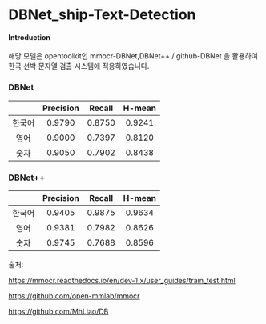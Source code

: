 # DBNet_ship-Text-Detection


#### Introduction

해당 모델은 opentoolkit인 mmocr-DBNet,DBNet++ / github-DBNet 을 활용하여 한국 선박 문자열 검출 시스템에 적용하였습니다.

### DBNet
||Precision|Recall|H-mean|
|:-----:|:----:|:---:|:---:|
|한국어|0.9790|0.8750|0.9241|
|영어|0.9000|0.7397|0.8120|
|숫자|0.9050|0.7902|0.8438|

### DBNet++
||Precision|Recall|H-mean|
|:-----:|:----:|:---:|:---:|
|한국어|0.9405|0.9875|0.9634|
|영어|0.9381|0.7982|0.8626|
|숫자|0.9745|0.7688|0.8596|


출처: 

https://mmocr.readthedocs.io/en/dev-1.x/user_guides/train_test.html

https://github.com/open-mmlab/mmocr

https://github.com/MhLiao/DB

